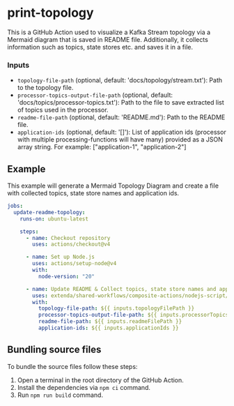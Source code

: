 # print-topology

This is a GitHub Action used to visualize a Kafka Stream topology via a Mermaid diagram that is saved in README file. Additionally, it collects information such as topics, state stores etc. and saves it in a file.

### Inputs

- `topology-file-path` (optional, default: 'docs/topology/stream.txt'): Path to the topology file.
- `processor-topics-output-file-path` (optional, default: 'docs/topics/processor-topics.txt'): Path to the file to save extracted list of topics used in the processor.
- `readme-file-path` (optional, default: 'README.md'): Path to the README file.
- `application-ids` (optional, default: '[]'): List of application ids (processor with multiple processing-functions will have many) provided as a JSON array string. For example: ["application-1", "application-2"]

## Example

This example will generate a Mermaid Topology Diagram and create a file with collected topics, state store names and application ids.

```yaml
jobs:
  update-readme-topology:
    runs-on: ubuntu-latest

    steps:
      - name: Checkout repository
        uses: actions/checkout@v4

      - name: Set up Node.js
        uses: actions/setup-node@v4
        with:
          node-version: "20"

      - name: Update README & Collect topics, state store names and application ids
        uses: extenda/shared-workflows/composite-actions/nodejs-script/print-topology@v0
        with:
          topology-file-path: ${{ inputs.topologyFilePath }}
          processor-topics-output-file-path: ${{ inputs.processorTopicsOutputFilePath }}
          readme-file-path: ${{ inputs.readmeFilePath }}
          application-ids: ${{ inputs.applicationIds }}
```

## Bundling source files

To bundle the source files follow these steps:

1. Open a terminal in the root directory of the GitHub Action.
2. Install the dependencies via `npm ci` command.
3. Run `npm run build` command.
